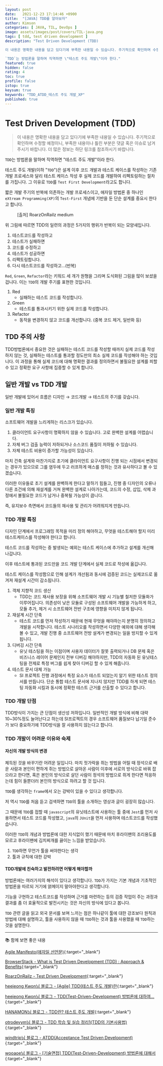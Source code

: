 ```yaml
---
layout: post
date:   2021-12-23 17:14:46 +0900
title:  "[JAVA] TDD를 알아보자"
author: Kimson
categories: [ JAVA, TIL, DevOps ]
image: assets/images/post/covers/TIL-java.png
tags: [ tdd, test driven development ]
description: "Test Driven Development (TDD)

이 내용은 명확한 내용을 담고 있다기에 부족한 내용일 수 있습니다. 주기적으로 확인하며 수정할 예정이니, 부족한 내용이나 틀린 부분은 댓글 혹은 이슈로 남겨주시기 바랍니다. 더 많은 정보는 하단 링크를 참조하시기 바랍니다.

`TDD`는 방법론을 말하며 직역하면 \"테스트 주도 개발\"이라 한다."
featured: true
hidden: false
rating: 4
toc: true
profile: false
istop: true
keysum: true
keywords: "TDD_ATDD_테스트 주도 개발_XP"
published: true
---
```


# Test Driven Development (TDD)

> 이 내용은 명확한 내용을 담고 있다기에 부족한 내용일 수 있습니다. 주기적으로 확인하며 수정할 예정이니, 부족한 내용이나 틀린 부분은 댓글 혹은 이슈로 남겨주시기 바랍니다. 더 많은 정보는 하단 링크를 참조하시기 바랍니다.

`TDD`는 방법론을 말하며 직역하면 "테스트 주도 개발"이라 한다.

테스트 주도 개발(이하 "`TDD`")은 설계 이후 코드 개발과 테스트 케이스를 작성하는 기존 개발 프로세스와 달리 테스트 케이스 작성 후 실제 코드를 개발하여 리펙토링하는 절차를 가집니다. 그 이유로 `TDD`를 `Test First Development`라고도 합니다.

짧은 개발 주기의 반복에 의존하는 개발 프로세스이고, 애자일 방법론 중 하나인 `eXtream Programming(XP)`의 `Test-First` 개념에 기반을 둔 단순 설계를 중요시 한다고 합니다.

<p align="center">
    <figure class="d-inline-block">
        <img src="https://miro.medium.com/max/384/1*rvV11YOy8YJtiY1cjTTE6g.png" alt="" title="TDD개념">
        <figcaption>[출처] RoarzOnRailz medium</figcaption>
    </figure>
</p>

위 그림에 따르면 TDD의 일련의 과정은 5가지의 행위가 반복이 되는 모양새입니다.

1. 테스트코드를 작성하고
2. 테스트가 실패하면
3. 코드를 수정하고
4. 테스트가 성공하면
5. 리팩토링합니다.
6. 다시 테스트코드를 작성하고...(반복)


`Red`, `Green`, `Refactor`라는 키워드 세 개가 원형을 그리며 도식화된 그림을 많이 보셨을 겁니다. 이는 `TDD`의 개발 주기를 표현한 것입니다.

1. Red
   - 실패하는 테스트 코드를 작성합니다.
2. Green
   - 테스트를 통과시키기 위한 실제 코드를 작성합니다.
3. Refactor
   - 동작을 변경하지 않고 코드를 개선합니다. (중복 코드 제거, 일반화 등)

## TDD 주의 사항

TDD방법론에서 중요한 것은 실패하는 테스트 코드를 작성할 때까지 실제 코드를 작성하지 않는 것, 실패하는 테스트를 통과할 정도만의 최소 실제 코드를 작성해야 하는 것입니다. 이 과정을 통해 실제 코드에 대해 명확한 결과를 정의하면서 불필요한 설계를 피할 수 있고 정확한 요구 사항에 집중할 수 있게 합니다.

## 일반 개발 vs TDD 개발

일반 개발에 있어서 흐름은 디자인 &#8594; 코드개발 &#8594; 테스트의 주기를 갖습니다.

### 일반 개발 특징

소프트웨어 개발을 느리게하는 리스크가 있습니다.

1. 클라이언트 요구사항이 명확하지 않을 수 있습니다. 고로 완벽한 설계를 어렵습니다.
2. 자체 버그 검출 능력이 저하되거나 소스코드 품질이 저하될 수 있습니다.
3. 자체 테스트 비용이 증가할 가능성이 있습니다.

마치 건축 설계와 마찬가지로 초기에 클라이언트 요구사항이 진행 되는 시점에서 변경되는 경우가 있으므로 그를 염두에 두고 러프하게 매스를 정하는 것과 유사하다고 볼 수 있겠습니다.

이러한 이유들로 초기 설계를 완벽하게 한다고 말하기 힘들고, 진행 중 디자인의 오류나 다른 조건에 의해 재설계를 거쳐 완벽한 설계로 나아가는데, 코드의 수정, 삽입, 삭제 과정에서 불필요한 코드가 남거나 중복될 가능성이 큽니다.

즉, 유지보수 측면에서 코드들의 재사용 및 관리가 어려워지게 만듭니다.

### TDD 개발 특징

디자인 단계에서 프로그래밍 목적을 미리 정의 해야하고, 무엇을 테스트해야 할지 미리 테스트케이스를 작성해야 한다고 합니다.

테스트 코드를 작성하는 중 발생되는 예외는 테스트 케이스에 추가하고 설계를 개선해 나갑니다.

이후 테스트에 통과된 코드만을 코드 개발 단계에서 실제 코드로 작성에 옮깁니다.

테스트 케이스를 작성함으로 인해 설계가 개선됨과 동시에 검증된 코드는 실제코드로 옮겨져 재설계 시간이 감소됩니다.

1. 객체 지향적 코드 생산
   - TDD는 코드 재사용 보장을 위해 소프트웨어 개발 시 기능별 철저한 모듈화가 이루어집니다. 의존성이 낮은 모듈로 구성된 소프트웨어 개발을 가능하게 하고, 모듈 추가, 제거 시 소프트웨어 전반 구조에 영향을 미치지 않게 됩니다.
2. 재설계 시간 단축
   - 테스트 코드를 먼저 작성하기 때문에 현재 무엇을 해야하는지 분명히 정의하고 개발을 시작합니다. 테스트 시나리오를 작성하면서 다양한 예외에 대해 생각해 볼 수 있고, 개발 진행 중 소프트웨어 전방 설계가 변경되는 일을 방지할 수 있게 됩니다.
3. 디버깅 시간 단축
   - 유닛 테스팅을 하는 이점이며 사용자 데이터가 잘못 출력되거나 DB 문제 혹은 비즈니스 레이어 문제인지 전부 디버깅 해야하지만, TDD의 자동화 된 유닛테스팅을 전제로 특정 버그를 쉽게 찾아 디버깅 할 수 있게 해줍니다.
4. 테스트 문서 대체 가능
   - SI 프로젝트 진행 과정에서 특정 요소가 테스트 되었는지 알기 위한 테스트 정의서를 만듭니다. 단순 통합 테스트 문서에 지나지 않지만 TDD를 하게 되면 테스팅 자동화 시킬과 동시에 정확한 테스트 근거를 산출할 수 있다고 합니다.

### TDD 개발 단점

TDD방식이 가지는 큰 단점이 생산성 저하입니다. 일반적인 개발 방식에 비해 대략 10~30%정도 늘어난다고 하는데 SI프로젝트의 경우 소프트웨어 품질보다 납기일 준수가 보다 중요하기에 TDD방식을 잘 사용하지 않는다고 합니다.

### TDD 개발이 어려운 이유와 숙제

#### 자신의 개발 방식의 변경

체득된 것을 바꾸기란 어려운 일입니다. 마치 젓가락을 쥐는 방법을 어릴 때 정석으로 배운 사람과 본인이 편하게 쥐는 방법으로 살아온 사람이 이후에 서로의 방식으로 바꿔 잡으라고 한다면, 혹은 본인의 방식으로 살던 사람이 정석의 방법으로 쥐게 한다면 적응하는데 힘이 들뿐더러 본인의 방식으로 하려고 할 것 입니다.

`TDD`를 생각하는 `frame`에서 오는 강박이 있을 수 있다고 생각합니다.

저 역시 `TDD`를 처음 듣고 검색하면 `TDD`의 툴을 소개하는 영상과 글이 굉장히 많습니다.

그 때문에 `TDD`를 접할 때 `javascript`의 유닛테스트에 사용하는 툴 중에 `Jest`를 먼저 사용하면서 테스트 코드를 작성했고, `java`의 `JUnit`을 먼저 사용하며 테스트코드를 작성했습니다.

이러한 `TDD`의 개념과 방법론에 대한 지식없이 했기 때문에 마치 후라이팬의 조리용도를 모르고 후라이팬에 김치찌개를 끓이는 느낌을 받았습니다.

1. `TDD`하면 무언가 툴을 써야한다는 생각
2. 툴과 규칙에 대한 강박

#### TDD개발에 친숙하고 발전하려면 어떻게 해야할까

방법론에는 여러가지의 해석이 있다고 생각합니다. `TDD`가 가지는 기본 개념과 기초적인 방법론을 따르되 거기에 얽메이지 말아야한다고 생각합니다.

기능을 구현하고 테스트코드를 작성하며 근거를 마련하는 등의 검증 작업이 주는 과정과 결과를 좀 더 효율적으로 발전시키는 것은 자신의 방식에 있다고 봅니다.

`TDD` 관련 글을 읽고 외국 문서를 보며 느끼는 점은 하나같이 툴에 대한 강조보다 원칙과 방법에 대해 설명하고, 툴을 사용하지 않을 때 `TDD`하는 것과 툴을 사용했을 때 `TDD`하는 것을 설명한다.

-----

📚 함께 보면 좋은 내용

[Agile Manifesto(애자일 선언문)](https://agilemanifesto.org/){:target="_blank"}

[BrowserStack - What is Test Driven Development (TDD) : Approach & Benefits](https://www.browserstack.com/guide/what-is-test-driven-development){:target="_blank"}

[RoarzOnRailz - Test Driven Development](https://medium.com/thelearningcurve/test-driven-development-24be406e185c){:target="_blank"}

[heejeong Kwon님 블로그 - [Agile] TDD(테스트 주도 개발)란](https://gmlwjd9405.github.io/2018/06/03/agile-tdd.html){:target="_blank"}

[heejeong Kwon님 블로그 - TDD(Test-Driven-Development) 방법론에 대하여…](http://clipsoft.co.kr/wp/blog/tddtest-driven-development-%EB%B0%A9%EB%B2%95%EB%A1%A0/){:target="_blank"}

[HANAMON님 블로그 - TDD란? 테스트 주도 개발](https://hanamon.kr/tdd%EB%9E%80-%ED%85%8C%EC%8A%A4%ED%8A%B8-%EC%A3%BC%EB%8F%84-%EA%B0%9C%EB%B0%9C/){:target="_blank"}

[otrodevym님 블로그 - TDD 학습 및 실습 정리1(TDD의 기본사용법)](https://otrodevym.tistory.com/entry/TDD-%ED%95%99%EC%8A%B5-%EB%B0%8F-%EC%8B%A4%EC%8A%B5-%EC%A0%95%EB%A6%AC1){:target="_blank"}

[windtrip님 블로그 - ATDD(Acceptance Test Driven Development)](https://velog.io/@windtrip/ATDDAcceptance-Test-Driven-Development){:target="_blank"}

[wooaoe님 블로그 - [기술면접] TDD(Test-Driven-Development) 방법론에 대해서](https://wooaoe.tistory.com/33){:target="_blank"}